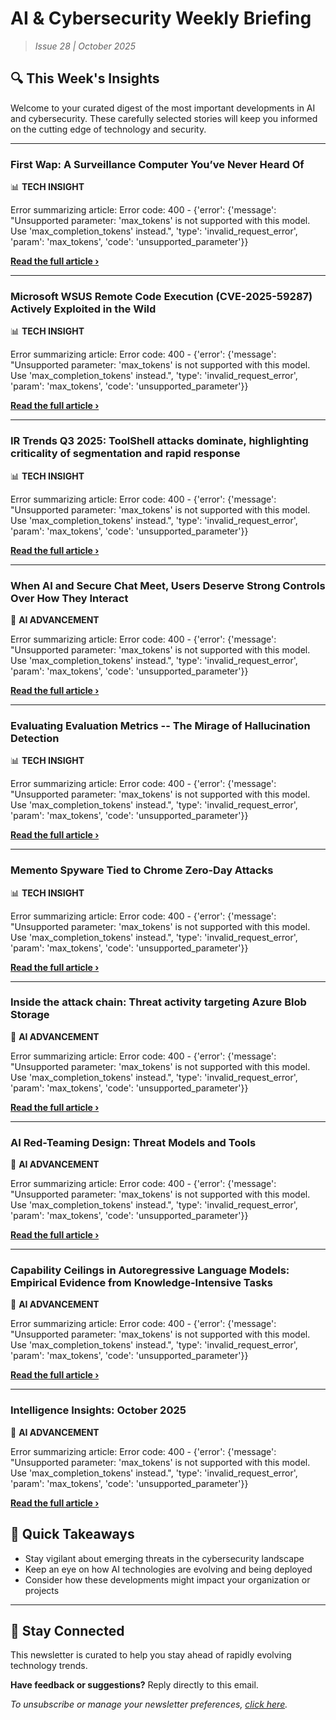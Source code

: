 <!--
  Copyright (c) 2025 Veritas Aequitas Holdings LLC. All rights reserved.
  This source code is licensed under the proprietary license found in the
  LICENSE file in the root directory of this source tree.

  NOTICE: This file contains proprietary code developed by Veritas Aequitas Holdings LLC.
  Unauthorized use, reproduction, or distribution is strictly prohibited.
  For inquiries, contact: contact@veritasandaequitas.com
-->

# AI & Cybersecurity Weekly Briefing
> *Issue 28 | October 2025*

## 🔍 This Week's Insights

Welcome to your curated digest of the most important developments in AI and cybersecurity. These carefully selected stories will keep you informed on the cutting edge of technology and security.

---


### First Wap: A Surveillance Computer You’ve Never Heard Of


📊 **TECH INSIGHT**


Error summarizing article: Error code: 400 - {'error': {'message': "Unsupported parameter: 'max_tokens' is not supported with this model. Use 'max_completion_tokens' instead.", 'type': 'invalid_request_error', 'param': 'max_tokens', 'code': 'unsupported_parameter'}}

**[Read the full article ›](https://www.schneier.com/blog/archives/2025/10/first-wap-a-surveillance-computer-youve-never-heard-of.html?utm_source=newsletter&utm_medium=email&utm_campaign=weekly_ai_cybersecurity&utm_content=article_610)**


---


### Microsoft WSUS Remote Code Execution (CVE-2025-59287) Actively Exploited in the Wild


📊 **TECH INSIGHT**


Error summarizing article: Error code: 400 - {'error': {'message': "Unsupported parameter: 'max_tokens' is not supported with this model. Use 'max_completion_tokens' instead.", 'type': 'invalid_request_error', 'param': 'max_tokens', 'code': 'unsupported_parameter'}}

**[Read the full article ›](https://unit42.paloaltonetworks.com/microsoft-cve-2025-59287/?utm_source=newsletter&utm_medium=email&utm_campaign=weekly_ai_cybersecurity&utm_content=article_521)**


---


### IR Trends Q3 2025: ToolShell attacks dominate, highlighting criticality of segmentation and rapid response


📊 **TECH INSIGHT**


Error summarizing article: Error code: 400 - {'error': {'message': "Unsupported parameter: 'max_tokens' is not supported with this model. Use 'max_completion_tokens' instead.", 'type': 'invalid_request_error', 'param': 'max_tokens', 'code': 'unsupported_parameter'}}

**[Read the full article ›](https://blog.talosintelligence.com/ir-trends-q3-2025/?utm_source=newsletter&utm_medium=email&utm_campaign=weekly_ai_cybersecurity&utm_content=article_6597)**


---


### When AI and Secure Chat Meet, Users Deserve Strong Controls Over How They Interact


🧠 **AI ADVANCEMENT**


Error summarizing article: Error code: 400 - {'error': {'message': "Unsupported parameter: 'max_tokens' is not supported with this model. Use 'max_completion_tokens' instead.", 'type': 'invalid_request_error', 'param': 'max_tokens', 'code': 'unsupported_parameter'}}

**[Read the full article ›](https://www.eff.org/deeplinks/2025/10/when-ai-and-secure-chat-meet-users-deserve-strong-controls-over-how-they-interact?utm_source=newsletter&utm_medium=email&utm_campaign=weekly_ai_cybersecurity&utm_content=article_8840)**


---


### Evaluating Evaluation Metrics -- The Mirage of Hallucination Detection


📊 **TECH INSIGHT**


Error summarizing article: Error code: 400 - {'error': {'message': "Unsupported parameter: 'max_tokens' is not supported with this model. Use 'max_completion_tokens' instead.", 'type': 'invalid_request_error', 'param': 'max_tokens', 'code': 'unsupported_parameter'}}

**[Read the full article ›](https://machinelearning.apple.com/research/hallucination-detection?utm_source=newsletter&utm_medium=email&utm_campaign=weekly_ai_cybersecurity&utm_content=article_7801)**


---


### Memento Spyware Tied to Chrome Zero-Day Attacks


📊 **TECH INSIGHT**


Error summarizing article: Error code: 400 - {'error': {'message': "Unsupported parameter: 'max_tokens' is not supported with this model. Use 'max_completion_tokens' instead.", 'type': 'invalid_request_error', 'param': 'max_tokens', 'code': 'unsupported_parameter'}}

**[Read the full article ›](https://www.darkreading.com/vulnerabilities-threats/memento-spyware-chrome-zero-day-attacks?utm_source=newsletter&utm_medium=email&utm_campaign=weekly_ai_cybersecurity&utm_content=article_244)**


---


### Inside the attack chain: Threat activity targeting Azure Blob Storage


🧠 **AI ADVANCEMENT**


Error summarizing article: Error code: 400 - {'error': {'message': "Unsupported parameter: 'max_tokens' is not supported with this model. Use 'max_completion_tokens' instead.", 'type': 'invalid_request_error', 'param': 'max_tokens', 'code': 'unsupported_parameter'}}

**[Read the full article ›](https://www.microsoft.com/en-us/security/blog/2025/10/20/inside-the-attack-chain-threat-activity-targeting-azure-blob-storage/?utm_source=newsletter&utm_medium=email&utm_campaign=weekly_ai_cybersecurity&utm_content=article_9299)**


---


### AI Red-Teaming Design: Threat Models and Tools


🧠 **AI ADVANCEMENT**


Error summarizing article: Error code: 400 - {'error': {'message': "Unsupported parameter: 'max_tokens' is not supported with this model. Use 'max_completion_tokens' instead.", 'type': 'invalid_request_error', 'param': 'max_tokens', 'code': 'unsupported_parameter'}}

**[Read the full article ›](https://cset.georgetown.edu/article/ai-red-teaming-design-threat-models-and-tools/?utm_source=newsletter&utm_medium=email&utm_campaign=weekly_ai_cybersecurity&utm_content=article_5526)**


---


### Capability Ceilings in Autoregressive Language Models: Empirical Evidence from Knowledge-Intensive Tasks


🧠 **AI ADVANCEMENT**


Error summarizing article: Error code: 400 - {'error': {'message': "Unsupported parameter: 'max_tokens' is not supported with this model. Use 'max_completion_tokens' instead.", 'type': 'invalid_request_error', 'param': 'max_tokens', 'code': 'unsupported_parameter'}}

**[Read the full article ›](https://arxiv.org/abs/2510.21866?utm_source=newsletter&utm_medium=email&utm_campaign=weekly_ai_cybersecurity&utm_content=article_8148)**


---


### Intelligence Insights: October 2025


🧠 **AI ADVANCEMENT**


Error summarizing article: Error code: 400 - {'error': {'message': "Unsupported parameter: 'max_tokens' is not supported with this model. Use 'max_completion_tokens' instead.", 'type': 'invalid_request_error', 'param': 'max_tokens', 'code': 'unsupported_parameter'}}

**[Read the full article ›](https://redcanary.com/blog/threat-intelligence/intelligence-insights-october-2025/?utm_source=newsletter&utm_medium=email&utm_campaign=weekly_ai_cybersecurity&utm_content=article_7125)**




## 📌 Quick Takeaways

- Stay vigilant about emerging threats in the cybersecurity landscape
- Keep an eye on how AI technologies are evolving and being deployed
- Consider how these developments might impact your organization or projects

---

## 🔔 Stay Connected

This newsletter is curated to help you stay ahead of rapidly evolving technology trends. 

**Have feedback or suggestions?** Reply directly to this email.

*To unsubscribe or manage your newsletter preferences, [click here](#).*